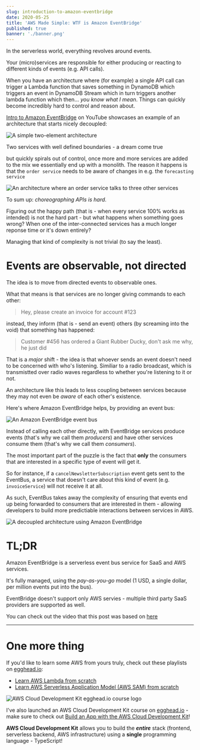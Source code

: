 ```yaml
---
slug: introduction-to-amazon-eventbridge
date: 2020-05-25
title: 'AWS Made Simple: WTF is Amazon EventBridge'
published: true
banner: './banner.png'
---
```


In the serverless world, everything revolves around events.

Your (micro)services are responsible for either producing or reacting to different kinds of events (e.g. API calls).

When you have an architecture where (for example) a single API call can trigger a Lambda function that saves something in DynamoDB which triggers an event in DynamoDB Stream which in turn triggers another lambda function which then... _you know what I mean_. Things can quickly become incredibly hard to control and reason about.

[Intro to Amazon EventBridge](https://www.youtube.com/watch?time_continue=16&v=TXh5oU_yo9M) on YouTube showcases an example of an architecture that starts nicely decoupled:

![A simple two-element architecture](https://dev-to-uploads.s3.amazonaws.com/i/c5twuorueumtv6rlbs6m.png)

<figcaption>Two services with well defined boundaries - a dream come true</figcaption>

but quickly spirals out of control, once more and more services are added to the mix we essentially end up with a monolith. The reason it happens is that the `order service` needs to be aware of changes in e.g. the `forecasting service`

![An architecture where an order service talks to three other services](https://dev-to-uploads.s3.amazonaws.com/i/9w9r5ggdr133aqqtvkbq.png)

To sum up: _choreographing APIs is hard_.

Figuring out the happy path (that is - when every service 100% works as intended) is not the hard part - but what happens when something goes wrong? When one of the inter-connected services has a much longer reponse time or it's down entirely?

Managing that kind of complexity is not trivial (to say the least).

# Events are observable, not directed

The idea is to move from directed events to observable ones.

What that means is that services are no longer giving commands to each other:

> Hey, please create an invoice for account #123

instead, they inform (that is - send an event) others (by screaming into the void) that something has happened:

> Customer #456 has ordered a Giant Rubber Ducky, don't ask me why, he just did

That is a _major_ shift - the idea is that whoever sends an event doesn't need to be concerned with who's listening. Similiar to a radio broadcast, which is transmistted over radio waves regardless to whether you're listening to it or not.

An architecture like this leads to less coupling between services because they may not even be _aware_ of each other's existence.

Here's where Amazon EventBridge helps, by providing an event bus:

![An Amazon EventBridge event bus](https://dev-to-uploads.s3.amazonaws.com/i/t5b2cbbrmy8v0qnqsknh.png)

Instead of calling each other directly, with EventBridge services produce events (that's why we call them _producers_) and have other services consume them (that's why we call them _consumers_).

The most important part of the puzzle is the fact that **only** the consumers that are interested in a specific type of event will get it.

So for instance, if a `cancelNewsletterSubscription` event gets sent to the EventBus, a service that doesn't care about this kind of event (e.g. `invoiceService`) will not receive it at all.

As such, EventBus takes away the complexity of ensuring that events end up being forwarded to consumers that are interested in them - allowing developers to build more predictiable interactions between services in AWS.

![A decoupled architecture using Amazon EventBridge](https://dev-to-uploads.s3.amazonaws.com/i/jzoqo3s4e8q3ht77j4ef.png)

# TL;DR

Amazon EventBridge is a serverless event bus service for SaaS and AWS services.

It's fully managed, using the _pay-as-you-go_ model (1 USD, a single dollar, per million events put into the bus).

EventBridge doesn't support only AWS servies - multiple third party SaaS providers are supported as well.

You can check out the video that this post was based on [here](https://www.youtube.com/watch?v=TXh5oU_yo9M)

<hr/>

# One more thing

If you'd like to learn some AWS from yours truly, check out these playlists on [egghead.io](https://egghead.io/s/km6vr):

-   [Learn AWS Lambda from scratch](https://egghead.io/playlists/learn-aws-lambda-from-scratch-d29d?af=6p5abz)
-   [Learn AWS Serverless Application Model (AWS SAM) from scratch](https://egghead.io/playlists/learn-aws-serverless-application-model-aws-sam-framework-from-scratch-baf9?af=6p5abz)

![AWS Cloud Development Kit egghead.io course logo](https://dev-to-uploads.s3.amazonaws.com/i/9p45p74bklgke0gsjjrl.png)

I've also launched an AWS Cloud Development Kit course on [egghead.io](https://egghead.io/s/km6vr) - make sure to check out [Build an App with the AWS Cloud Development Kit](https://egghead.io/courses/build-an-app-with-the-aws-cloud-development-kit?af=6p5abz)!

**AWS Cloud Development Kit** allows you to build the **_entire_** stack (frontend, serverless backend, AWS infrastructure) using a **single** programming language - TypeScript!
